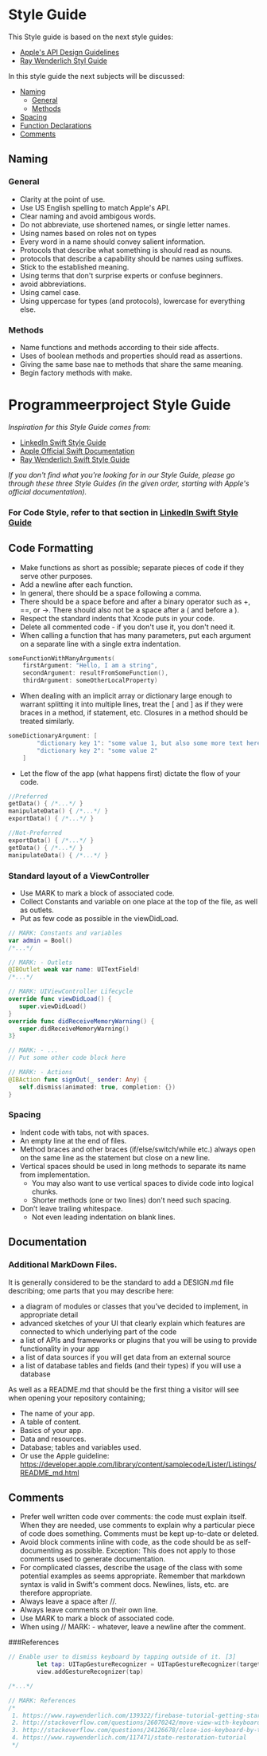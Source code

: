 # Style Guide


This Style guide is based on the next style guides:

* [Apple's API Design Guidelines](https://swift.org/documentation/api-design-guidelines/)
* [Ray Wenderlich Styl Guide](https://github.com/raywenderlich/swift-style-guide/blob/master/README.markdown)




In this style guide the next subjects will be discussed:
* [Naming](#naming)
  * [General](#general)
  * [Methods](#methods)
* [Spacing](#spacing)
* [Function Declarations](#function-declarations)
* [Comments](#comments)


## Naming

### General

- Clarity at the point of use. 
- Use US English spelling to match Apple's API.
- Clear naming and avoid ambigous words.
- Do not abbreviate, use shortened names, or single letter names.
- Using names based on roles not on types
- Every word  in a name should convey salient information.
- Protocols that describe what something is should read as nouns.
- protocols that describe a capability should be names using suffixes.
- Stick to the established meaning. 
- Using terms that don't surprise experts or confuse beginners. 
- avoid abbreviations.
- Using camel case.
- Using uppercase for types (and protocols), lowercase for everything else. 


### Methods
- Name functions and methods according to their side affects.
- Uses of boolean methods and properties should read as assertions.
- Giving the same base nae to methods that share the same meaning.
- Begin factory methods with make.



# Programmeerproject Style Guide

*Inspiration for this Style Guide comes from:*

- <a href="https://github.com/linkedin/swift-style-guide#3-coding-style">LinkedIn Swift Style Guide<a>
- <a href="https://developer.apple.com/library/content/documentation/Swift/Conceptual/Swift_Programming_Language/index.html#//apple_ref/doc/uid/TP40014097-CH3-ID0">Apple Official Swift Documentation<a>
- <a href="https://github.com/raywenderlich/swift-style-guide">Ray Wenderlich Swift Style Guide<a>

*If you don't find what you're looking for in our Style Guide, please go through these three Style Guides (in the given order, starting with Apple's official documentation).*

### For Code Style, refer to that section in <a href="https://github.com/linkedin/swift-style-guide/blob/master/README.md#3-coding-style">LinkedIn Swift Style Guide<a>

## Code Formatting

- Make functions as short as possible; separate pieces of code if they serve other purposes.
- Add a newline after each function.
- In general, there should be a space following a comma.
- There should be a space before and after a binary operator such as +, ==, or ->. There should also not be a space after a ( and before a ).
- Respect the standard indents that Xcode puts in your code.
- Delete all commented code - if you don't use it, you don't need it.
- When calling a function that has many parameters, put each argument on a separate line with a single extra indentation.
```Swift
someFunctionWithManyArguments(
    firstArgument: "Hello, I am a string",
    secondArgument: resultFromSomeFunction(),
    thirdArgument: someOtherLocalProperty)
```
- When dealing with an implicit array or dictionary large enough to warrant splitting it into multiple lines, treat the [ and ] as if they were braces in a method, if statement, etc. Closures in a method should be treated similarly.
```Swift
someDictionaryArgument: [
        "dictionary key 1": "some value 1, but also some more text here",
        "dictionary key 2": "some value 2"
    ]
```
- Let the flow of the app (what happens first) dictate the flow of your code.
```Swift
//Preferred
getData() { /*...*/ }
manipulateData() { /*...*/ }
exportData() { /*...*/ }

//Not-Preferred
exportData() { /*...*/ }
getData() { /*...*/ }
manipulateData() { /*...*/ }
```

### Standard layout of a ViewController
- Use MARK to mark a block of associated code.
- Collect Constants and variable on one place at the top of the file, as well as outlets.
- Put as few code as possible in the viewDidLoad.

```Swift
// MARK: Constants and variables
var admin = Bool()
/*...*/

// MARK: - Outlets
@IBOutlet weak var name: UITextField!
/*...*/

// MARK: UIViewController Lifecycle
override func viewDidLoad() {
   super.viewDidLoad()
}
override func didReceiveMemoryWarning() {
   super.didReceiveMemoryWarning()
3}

// MARK: - ...
// Put some other code block here

// MARK: - Actions
@IBAction func signOut(_ sender: Any) {
   self.dismiss(animated: true, completion: {})
}
```

### Spacing

- Indent code with tabs, not with spaces.
- An empty line at the end of files.
- Method braces and other braces (if/else/switch/while etc.) always open on the
same line as the statement but close on a new line.
- Vertical spaces should be used in long methods to separate its name from implementation.
   - You may also want to use vertical spaces to divide code into logical chunks.
   - Shorter methods (one or two lines) don't need such spacing.
- Don’t leave trailing whitespace.
   - Not even leading indentation on blank lines.


## Documentation

### Additional MarkDown Files.
It is generally considered to be the standard to add a DESIGN.md file describing;
ome parts that you may describe here:

- a diagram of modules or classes that you’ve decided to implement, in appropriate detail
- advanced sketches of your UI that clearly explain which features are connected to which underlying part of the code
- a list of APIs and frameworks or plugins that you will be using to provide functionality in your app
- a list of data sources if you will get data from an external source
- a list of database tables and fields (and their types) if you will use a database

As well as a README.md that should be the first thing a visitor will see when opening your repository containing;
- The name of your app.
- A table of content.
- Basics of your app.
- Data and resources.
- Database; tables and variables used.
- Or use the Apple guideline: https://developer.apple.com/library/content/samplecode/Lister/Listings/README_md.html

## Comments

- Prefer well written code over comments: the code must explain itself. When they are needed, use comments to explain why a particular piece of code does something. Comments must be kept up-to-date or deleted.
- Avoid block comments inline with code, as the code should be as self-documenting as possible. Exception: This does not apply to those comments used to generate documentation.
- For complicated classes, describe the usage of the class with some potential examples as seems appropriate. Remember that markdown syntax is valid in Swift's comment docs. Newlines, lists, etc. are therefore appropriate.
- Always leave a space after //.
- Always leave comments on their own line.
- Use MARK to mark a block of associated code.
- When using // MARK: - whatever, leave a newline after the comment.

###References
```Swift
// Enable user to dismiss keyboard by tapping outside of it. [3]
        let tap: UITapGestureRecognizer = UITapGestureRecognizer(target: self, action: #selector(LoginViewController.dismissKeyboard))
        view.addGestureRecognizer(tap)

/*...*/

// MARK: References
/*
 1. https://www.raywenderlich.com/139322/firebase-tutorial-getting-started-2
 2. http://stackoverflow.com/questions/26070242/move-view-with-keyboard-using-swift
 3. http://stackoverflow.com/questions/24126678/close-ios-keyboard-by-touching-anywhere-using-swift
 4. https://www.raywenderlich.com/117471/state-restoration-tutorial
 */
```




